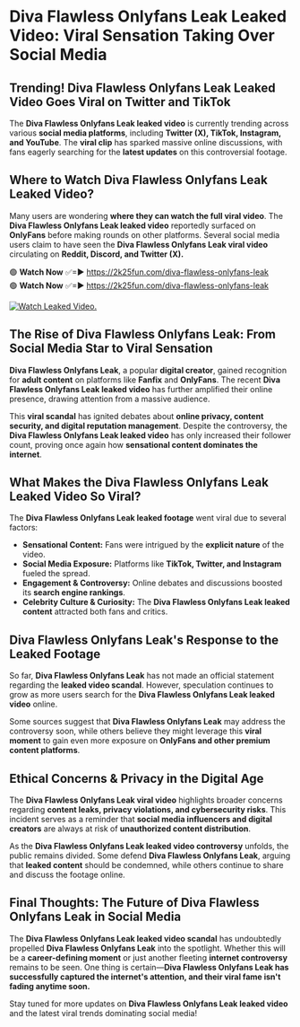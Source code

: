 # Diva Flawless Onlyfans Leak Leaked Video: Viral Sensation Taking Over Social Media

## **Trending! Diva Flawless Onlyfans Leak Leaked Video Goes Viral on Twitter and TikTok**
The **Diva Flawless Onlyfans Leak leaked video** is currently trending across various **social media platforms**, including **Twitter (X), TikTok, Instagram, and YouTube**. The **viral clip** has sparked massive online discussions, with fans eagerly searching for the **latest updates** on this controversial footage.

## **Where to Watch Diva Flawless Onlyfans Leak Leaked Video?**
Many users are wondering **where they can watch the full viral video**. The **Diva Flawless Onlyfans Leak leaked video** reportedly surfaced on **OnlyFans** before making rounds on other platforms. Several social media users claim to have seen the **Diva Flawless Onlyfans Leak viral video** circulating on **Reddit, Discord, and Twitter (X).**

🟢 **Watch Now** ✅=► https://2k25fun.com/diva-flawless-onlyfans-leak  
🟢 **Watch Now** ✅=► https://2k25fun.com/diva-flawless-onlyfans-leak  

[![Watch Leaked Video.](https://miro.medium.com/v2/resize:fit:828/format:webp/1*cilzJN44JGOrTw9NJCrNHA.gif "Watch Leaked Video")](https://2k25fun.com/diva-flawless-onlyfans-leak)

## **The Rise of Diva Flawless Onlyfans Leak: From Social Media Star to Viral Sensation**
**Diva Flawless Onlyfans Leak**, a popular **digital creator**, gained recognition for **adult content** on platforms like **Fanfix** and **OnlyFans**. The recent **Diva Flawless Onlyfans Leak leaked video** has further amplified their online presence, drawing attention from a massive audience.

This **viral scandal** has ignited debates about **online privacy, content security, and digital reputation management**. Despite the controversy, the **Diva Flawless Onlyfans Leak leaked video** has only increased their follower count, proving once again how **sensational content dominates the internet**.

## **What Makes the Diva Flawless Onlyfans Leak Leaked Video So Viral?**
The **Diva Flawless Onlyfans Leak leaked footage** went viral due to several factors:
- **Sensational Content:** Fans were intrigued by the **explicit nature** of the video.
- **Social Media Exposure:** Platforms like **TikTok, Twitter, and Instagram** fueled the spread.
- **Engagement & Controversy:** Online debates and discussions boosted its **search engine rankings**.
- **Celebrity Culture & Curiosity:** The **Diva Flawless Onlyfans Leak leaked content** attracted both fans and critics.

## **Diva Flawless Onlyfans Leak's Response to the Leaked Footage**
So far, **Diva Flawless Onlyfans Leak** has not made an official statement regarding the **leaked video scandal**. However, speculation continues to grow as more users search for the **Diva Flawless Onlyfans Leak leaked video** online.

Some sources suggest that **Diva Flawless Onlyfans Leak** may address the controversy soon, while others believe they might leverage this **viral moment** to gain even more exposure on **OnlyFans and other premium content platforms**.

## **Ethical Concerns & Privacy in the Digital Age**
The **Diva Flawless Onlyfans Leak viral video** highlights broader concerns regarding **content leaks, privacy violations, and cybersecurity risks**. This incident serves as a reminder that **social media influencers and digital creators** are always at risk of **unauthorized content distribution**.

As the **Diva Flawless Onlyfans Leak leaked video controversy** unfolds, the public remains divided. Some defend **Diva Flawless Onlyfans Leak**, arguing that **leaked content** should be condemned, while others continue to share and discuss the footage online.

## **Final Thoughts: The Future of Diva Flawless Onlyfans Leak in Social Media**
The **Diva Flawless Onlyfans Leak leaked video scandal** has undoubtedly propelled **Diva Flawless Onlyfans Leak** into the spotlight. Whether this will be a **career-defining moment** or just another fleeting **internet controversy** remains to be seen. One thing is certain—**Diva Flawless Onlyfans Leak has successfully captured the internet's attention, and their viral fame isn't fading anytime soon.**

Stay tuned for more updates on **Diva Flawless Onlyfans Leak leaked video** and the latest viral trends dominating social media!